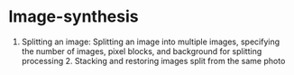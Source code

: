 # Image-synthesis
 1. Splitting an image: Splitting an image into multiple images, specifying the number of images, pixel blocks, and background for splitting processing 2. Stacking and restoring images split from the same photo

